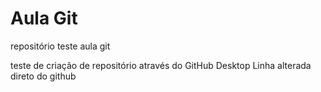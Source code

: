 # Aula Git
 repositório teste aula git

 teste de criação de repositório através do GitHub Desktop
Linha alterada direto do github
